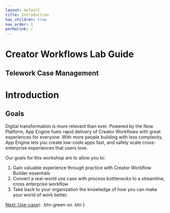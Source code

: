 ```yaml
---
layout: default
title: Introduction
has_children: true
nav_order: 1
permalink: /
---
```

# Creator Workflows Lab Guide

## Telework Case Management

# Introduction

## Goals

Digital transformation is more relevant than ever. Powered by the Now Platform, App Engine fuels rapid delivery of Creator Workflows with great experiences for everyone. With more people building with less complexity, App Engine lets you create low-code apps fast, and safely scale cross-enterprise experiences that users love.

Our goals for this workshop are to allow you to:

1. Gain valuable experience through practice with Creator Workflow Builder essentials
2. Convert a real-world use case with process bottlenecks to a streamline, cross enterprise workflow
3. Take back to your organization the knowledge of how you can make your world of work better.


[Next: Use-case](/docs/Part_0/Part_0.1_Use-case.md){: .btn-green-sn .btn }